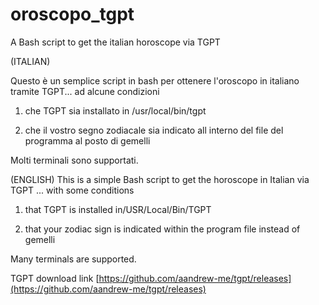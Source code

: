 # oroscopo_tgpt
A Bash script to get the italian horoscope via TGPT

(ITALIAN)

Questo è un semplice script in bash per ottenere l'oroscopo in italiano tramite TGPT... ad alcune condizioni

1) che TGPT sia installato in /usr/local/bin/tgpt

2) che il vostro segno zodiacale sia indicato all interno del file del programma al posto di gemelli

Molti terminali sono supportati.

(ENGLISH)
This is a simple Bash script to get the horoscope in Italian via TGPT ... with some conditions

1) that TGPT is installed in/USR/Local/Bin/TGPT

2) that your zodiac sign is indicated within the program file instead of gemelli

Many terminals are supported.

TGPT download link [https://github.com/aandrew-me/tgpt/releases](https://github.com/aandrew-me/tgpt/releases)



